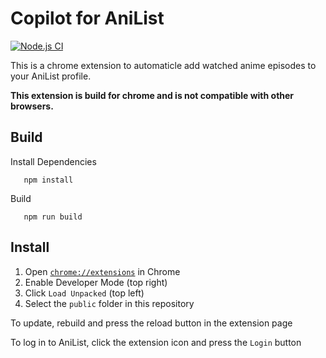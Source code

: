 # Copilot for AniList

[![Node.js CI](https://github.com/Frank-Mayer/anilist-copilot/actions/workflows/ci.yml/badge.svg)](https://github.com/Frank-Mayer/anilist-copilot/actions/workflows/ci.yml)

This is a chrome extension to automaticle add watched anime episodes to your AniList profile.

**This extension is build for chrome and is not compatible with other browsers.**

## Build

Install Dependencies

```
   npm install
```

Build

```
   npm run build
```

## Install

1. Open [`chrome://extensions`](chrome://extensions) in Chrome
1. Enable Developer Mode (top right)
1. Click `Load Unpacked` (top left)
1. Select the `public` folder in this repository

To update, rebuild and press the reload button in the extension page

To log in to AniList, click the extension icon and press the `Login` button
